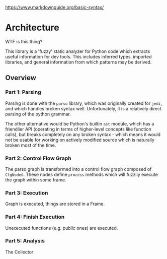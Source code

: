 https://www.markdownguide.org/basic-syntax/

# Architecture

WTF is this thing?

This library is a 'fuzzy' static analyzer for Python code which extracts useful information for dev
tools. This includes inferred types, imported libraries, and general information from which patterns
may be derived.

## Overview
### Part 1: Parsing
Parsing is done with the `parso` library, which was originally created for `jedi`, and which handles broken syntax well. Unfortunately, it is a relatively direct parsing of the python grammar.

The other alternative would be Python's builtin `ast` module, which has a friendlier API (operating in terms of higher-level concepts like function calls), but breaks completely on any broken syntax - which means it would not be usable for working on actively modified source which is naturally broken most of the time.

### Part 2: Control Flow Graph
The parso graph is transformed into a control flow graph composed of `CfgNode`s. These nodes define `process` methods which will fuzzily execute the graph within some frame.


### Part 3: Execution
Graph is executed, things are stored in a Frame.

### Part 4: Finish Execution
Unexecuted functions (e.g. public ones) are executed.

### Part 5: Analysis
The Collector 